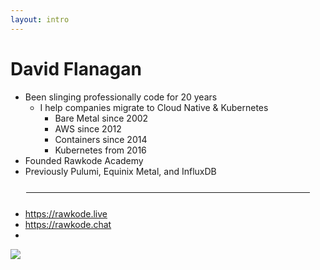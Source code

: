 ```yaml
---
layout: intro
---
```


# David Flanagan

- Been slinging professionally code for 20 years
  - I help companies migrate to Cloud Native & Kubernetes
      - Bare Metal since 2002
    - AWS since 2012
    - Containers since 2014
    - Kubernetes from 2016
- Founded Rawkode Academy
- Previously Pulumi, Equinix Metal, and InfluxDB

<hr style="margin: 25px" />

- <carbon-logo-youtube /> https://rawkode.live
- <carbon-logo-discord /> https://rawkode.chat
- <carbon-logo-github /> <carbon-logo-twitter /> <carbon-logo-linkedin />


<img src="https://pbs.twimg.com/profile_images/1581634592339107841/fAsehIRv_400x400.jpg" class="rounded-full w-40 abs-tr mt-16 mr-12"/>
